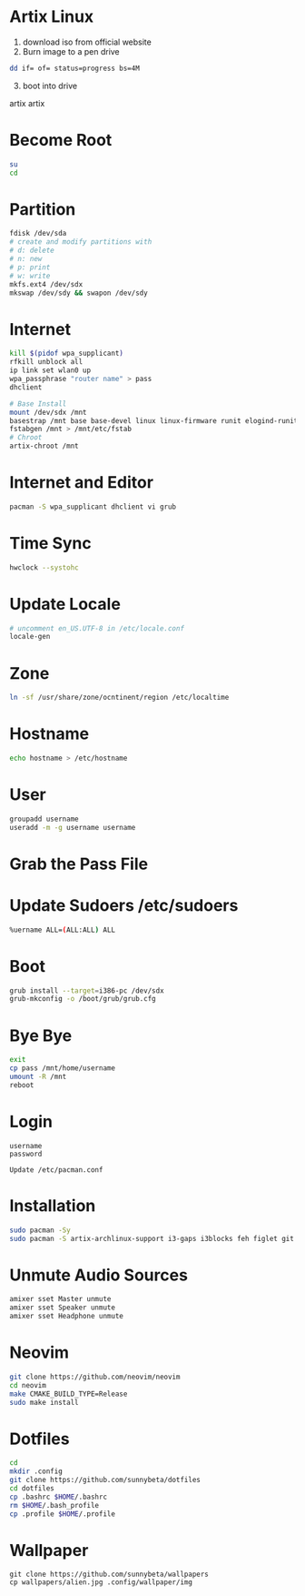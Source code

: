 # Artix Linux

1. download iso from official website
2. Burn image to a pen drive

```bash
dd if= of= status=progress bs=4M
```

3. boot into drive

artix
artix

# Become Root

```bash
su
cd
```

# Partition

```bash
fdisk /dev/sda
# create and modify partitions with
# d: delete
# n: new
# p: print
# w: write
mkfs.ext4 /dev/sdx
mkswap /dev/sdy && swapon /dev/sdy
```

# Internet

```bash
kill $(pidof wpa_supplicant)
rfkill unblock all
ip link set wlan0 up
wpa_passphrase "router name" > pass
dhclient
```

```bash
# Base Install
mount /dev/sdx /mnt
basestrap /mnt base base-devel linux linux-firmware runit elogind-runit
fstabgen /mnt > /mnt/etc/fstab
# Chroot
artix-chroot /mnt
```

# Internet and Editor
```bash
pacman -S wpa_supplicant dhclient vi grub
```

# Time Sync
```bash
hwclock --systohc
```

# Update Locale
```bash
# uncomment en_US.UTF-8 in /etc/locale.conf
locale-gen
```

# Zone
```bash
ln -sf /usr/share/zone/ocntinent/region /etc/localtime
```

# Hostname
```bash
echo hostname > /etc/hostname
```

# User

```bash
groupadd username
useradd -m -g username username
```

# Grab the Pass File

# Update Sudoers /etc/sudoers

```bash
%uername ALL=(ALL:ALL) ALL
```

# Boot

```bash
grub install --target=i386-pc /dev/sdx
grub-mkconfig -o /boot/grub/grub.cfg
```

# Bye Bye

```bash
exit
cp pass /mnt/home/username
umount -R /mnt
reboot
```

# Login
```
username
password
```

```
Update /etc/pacman.conf
```

# Installation

```bash
sudo pacman -Sy
sudo pacman -S artix-archlinux-support i3-gaps i3blocks feh figlet git zathura-pdf-poppler ncmpcpp mpd mpc mpv xf86-video-intel xf86-video-vesa xf86-video-fbdev xf86-video-amd mesa firefox rxvt-unicode alsa-utils cmake neofetch acpi htop unclutter xorg-xrandr xorg-xsetroot xorg-xinit xorg-server pavucontrol npm openssh tmux maim
```

# Unmute Audio Sources

```bash
amixer sset Master unmute
amixer sset Speaker unmute
amixer sset Headphone unmute
```

# Neovim

```bash
git clone https://github.com/neovim/neovim
cd neovim
make CMAKE_BUILD_TYPE=Release
sudo make install
```

# Dotfiles

```bash
cd
mkdir .config
git clone https://github.com/sunnybeta/dotfiles
cd dotfiles
cp .bashrc $HOME/.bashrc
rm $HOME/.bash_profile
cp .profile $HOME/.profile
```
# Wallpaper

```
git clone https://github.com/sunnybeta/wallpapers
cp wallpapers/alien.jpg .config/wallpaper/img
```
